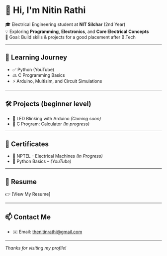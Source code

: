 # 👋 Hi, I'm Nitin Rathi

🎓 Electrical Engineering student at **NIT Silchar** (2nd Year)  
💡 Exploring **Programming**, **Electronics**, and **Core Electrical Concepts**  
🎯 Goal: Build skills & projects for a good placement after B.Tech

---

## 🚀 Learning Journey
- ✅ Python (YouTube)
- 🔜 C Programming Basics
- ⚡ Arduino, Multisim, and Circuit Simulations

---

## 🛠️ Projects (beginner level)
- 🔲 LED Blinking with Arduino *(Coming soon)*
- 🔲 C Program: Calculator *(In progress)*

---

## 🏅 Certificates
- 📜 NPTEL - Electrical Machines *(In Progress)*
- 📜 Python Basics – *(YouTube)*

---

## 📄 Resume
👉 [View My Resume]

---

## 📫 Contact Me
- ✉️ Email: thenitinrathi@gmail.com 
---

_Thanks for visiting my profile!_
